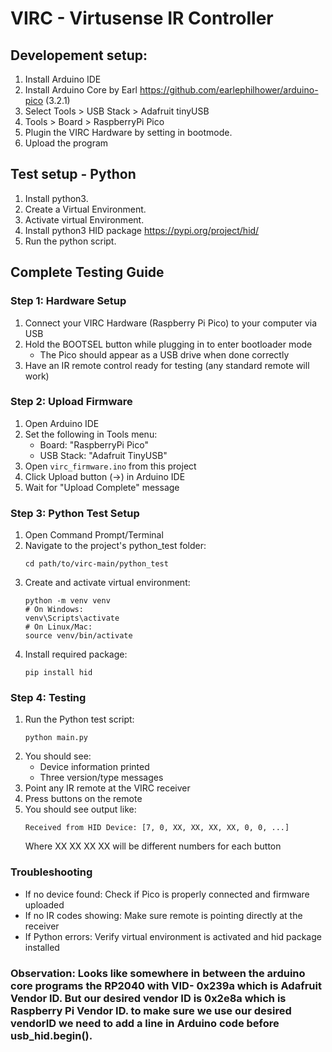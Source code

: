 # VIRC - Virtusense IR Controller
## Developement setup:
1. Install Arduino IDE
2. Install Arduino Core by Earl https://github.com/earlephilhower/arduino-pico (3.2.1)
3. Select Tools > USB Stack > Adafruit tinyUSB
4. Tools > Board > RaspberryPi Pico
5. Plugin the VIRC Hardware by setting in bootmode.
6. Upload the program
## Test setup - Python
1. Install python3.
2. Create a Virtual Environment. 
3. Activate virtual Environment.
4. Install python3 HID package https://pypi.org/project/hid/
5. Run the python script. 

## Complete Testing Guide

### Step 1: Hardware Setup
1. Connect your VIRC Hardware (Raspberry Pi Pico) to your computer via USB
2. Hold the BOOTSEL button while plugging in to enter bootloader mode
   - The Pico should appear as a USB drive when done correctly
3. Have an IR remote control ready for testing (any standard remote will work)

### Step 2: Upload Firmware
1. Open Arduino IDE
2. Set the following in Tools menu:
   - Board: "RaspberryPi Pico"
   - USB Stack: "Adafruit TinyUSB"
3. Open `virc_firmware.ino` from this project
4. Click Upload button (→) in Arduino IDE
5. Wait for "Upload Complete" message

### Step 3: Python Test Setup
1. Open Command Prompt/Terminal
2. Navigate to the project's python_test folder:
   ```
   cd path/to/virc-main/python_test
   ```
3. Create and activate virtual environment:
   ```
   python -m venv venv
   # On Windows:
   venv\Scripts\activate
   # On Linux/Mac:
   source venv/bin/activate
   ```
4. Install required package:
   ```
   pip install hid
   ```

### Step 4: Testing
1. Run the Python test script:
   ```
   python main.py
   ```
2. You should see:
   - Device information printed
   - Three version/type messages
3. Point any IR remote at the VIRC receiver
4. Press buttons on the remote
5. You should see output like:
   ```
   Received from HID Device: [7, 0, XX, XX, XX, XX, 0, 0, ...]
   ```
   Where XX XX XX XX will be different numbers for each button

### Troubleshooting
- If no device found: Check if Pico is properly connected and firmware uploaded
- If no IR codes showing: Make sure remote is pointing directly at the receiver
- If Python errors: Verify virtual environment is activated and hid package installed

### Observation: Looks like somewhere in between the arduino core programs the RP2040 with VID- 0x239a which is Adafruit Vendor ID. But our desired vendor ID is  0x2e8a which is Raspberry Pi Vendor ID. to make sure we use our desired vendorID we need to add a line in Arduino code before usb_hid.begin().

